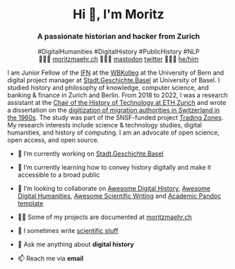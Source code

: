 <h1 align="center">Hi 👋, I'm Moritz</h1>

<h3 align="center">A passionate historian and hacker from Zurich</h3>

<p align='center'>#DigitalHumanities #DigitalHistory #PublicHistory #NLP<br>👨🏻‍💻 <a href="https://moritzmaehr.ch/">moritzmaehr.ch</a> 🙇🏻‍♂️ <a rel="me" href="https://mastodon.social/@maehr">mastodon</a> <a href="https://twitter.com/moritzmaehr">twitter</a> 🧜🏻‍♂️ <a href="https://pronoun.is/he">he/him</a></p>

I am Junior Fellow of the [IFN](https://www.ifn.unibe.ch/) at the [WBKolleg](https://www.wbkolleg.unibe.ch/) at the University of Bern and digital project manager at [Stadt.Geschichte.Basel](https://www.stadtgeschichtebasel.ch/) at University of Basel.
I studied history and philosophy of knowledge, computer science, and banking & finance in Zurich and Berlin.
From 2018 to 2022, I was a research assistant at the [Chair of the History of Technology at ETH Zurich](https://web.archive.org/web/https://www.tg.ethz.ch/personen/details/moritz-maehr/) and wrote a dissertation on the [digitization of migration authorities in Switzerland in the 1960s](https://web.archive.org/web/https://www.tg.ethz.ch/en/projects/details/aliens-and-the-computer/).
The study was part of the SNSF-funded project [Trading Zones](https://data.snf.ch/grants/grant/188795).
My research interests include science & technology studies, digital humanities, and history of computing.
I am an advocate of open science, open access, and open source.

- 🔭 I’m currently working on [Stadt.Geschichte.Basel](https://www.stadtgeschichtebasel.ch/index/das-projekt/stadt-geschichte-basel/team.html)

- 🌱 I’m currently learning how to convey history digitally and make it accessible to a broad public

- 👯 I’m looking to collaborate on [Awesome Digital History](https://github.com/maehr/awesome-digital-history), [Awesome Digital Humanities](https://github.com/dh-tech/awesome-digital-humanities), [Awesome Scientific Writing](https://github.com/writing-resources/awesome-scientific-writing) and [Academic Pandoc template](https://github.com/maehr/academic-pandoc-template)

- 👨‍💻 Some of my projects are documented at [moritzmaehr.ch](https://moritzmaehr.ch/projects/)

- 📝 I sometimes write [scientific stuff](https://moritzmaehr.ch/)

- 💬 Ask me anything about **digital history**

- 📫 Reach me via **email**
